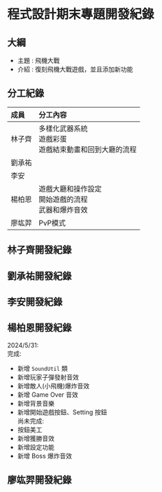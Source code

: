 # 程式設計期末專題開發紀錄

## 大綱
- 主題 : 飛機大戰
- 介紹 : 復刻飛機大戰遊戲，並且添加新功能

## 分工紀錄
|成員|分工內容|
|:--|:--|
|林子齊|多樣化武器系統<br>遊戲彩蛋<br>遊戲結束動畫和回到大廳的流程|
|劉承祐||
|李安||
|楊柏恩|遊戲大廳和操作設定<br>開始遊戲的流程<br>武器和爆炸音效|
|廖竑羿|PvP模式|

## 林子齊開發紀錄

## 劉承祐開發紀錄

## 李安開發紀錄

## 楊柏恩開發紀錄
2024/5/31:<br>
完成:<br>
  - 新增 `SoundUtil` 類
  - 新增玩家子彈發射音效
  - 新增敵人(小飛機)爆炸音效
  - 新增 Game Over 音效
  - 新增背景音樂
  - 新增開始遊戲按鈕、Setting 按鈕<br>
尚未完成:
  - 按鈕美工
  - 新增獲勝音效
  - 新增設定功能
  - 新增 Boss 爆炸音效
## 廖竑羿開發紀錄

